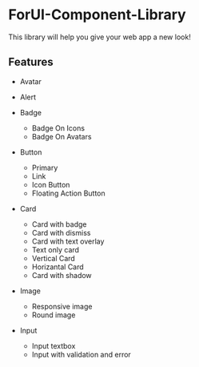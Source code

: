 # ForUI-Component-Library

This library will help you give your web app a new look!

## Features

- Avatar

- Alert

- Badge

  - Badge On Icons
  - Badge On Avatars
  
- Button

  - Primary
  - Link
  - Icon Button
  - Floating Action Button

- Card

  - Card with badge
  - Card with dismiss
  - Card with text overlay
  - Text only card
  - Vertical Card
  - Horizantal Card
  - Card with shadow

- Image

  - Responsive image
  - Round image

- Input

  - Input textbox
  - Input with validation and error
